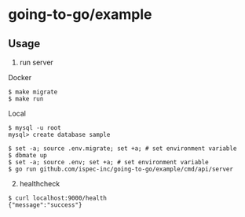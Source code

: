 # going-to-go/example

## Usage
1. run server

Docker
```
$ make migrate
$ make run
```

Local
```
$ mysql -u root
mysql> create database sample

$ set -a; source .env.migrate; set +a; # set environment variable
$ dbmate up
$ set -a; source .env; set +a; # set environment variable
$ go run github.com/ispec-inc/going-to-go/example/cmd/api/server
```

2. healthcheck

```
$ curl localhost:9000/health
{"message":"success"}
```
